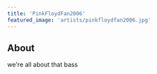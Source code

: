 ```yaml
---
title: 'PinkFloydFan2006'
featured_image: 'artists/pinkfloydfan2006.jpg'
---
```


## About

we're all about that bass

